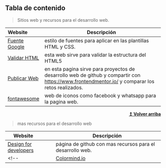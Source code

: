 <!-- ![Repository Banner](headerimage.png) -->
<!-- #### Please read [`contributing guidelines`](./contributing.md) before submitting new resources. -->

## Tabla de contenido

>Sitios web y recursos para el desarrollo web.

| Website&nbsp; &nbsp; &nbsp; &nbsp; &nbsp; | Descripción |
| ----------------------- | ------------------ |
| [Fuente Google](https://fonts.google.com/)| estilo de fuentes para aplicar en las plantillas HTML y CSS. |
| [Validar HTML](https://validator.w3.org/#validate_by_input)| esta web sirve para validar la estructura del HTML5|
| [Publicar Web](https://vercel.com/)| en esta pagina sirve para proyectos de desarrollo web de github  y compartir con https://www.frontendmentor.io/ y comparar los retos realizados.|
| [fontawesome](https://fontawesome.com/kits/1d88763075/use)| web de iconos como facebook y whatsapp para la pagina web. |



<div align="right">
    <b><a href="#table-of-contents">↥ Volver arriba</a></b>
</div>

>mas recursos para el desarrollo web

| Website&nbsp; &nbsp; &nbsp; &nbsp; &nbsp; | Descripción |
| ----------------------- | ------------------ |
| [Design for developers](https://github.com/bradtraversy/design-resources-for-developers/blob/master/readme.md)| página de github con mas recursos para el desarrollo web. |
<!-- | [Colormind.io](http://colormind.io)| Color palette generator | -->